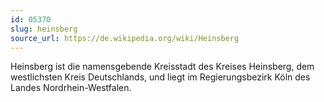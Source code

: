 ```yaml
---
id: 05370
slug: heinsberg
source_url: https://de.wikipedia.org/wiki/Heinsberg
---
```


Heinsberg ist die namensgebende Kreisstadt des Kreises Heinsberg, dem westlichsten Kreis Deutschlands, und liegt im Regierungsbezirk Köln des Landes Nordrhein-Westfalen.
